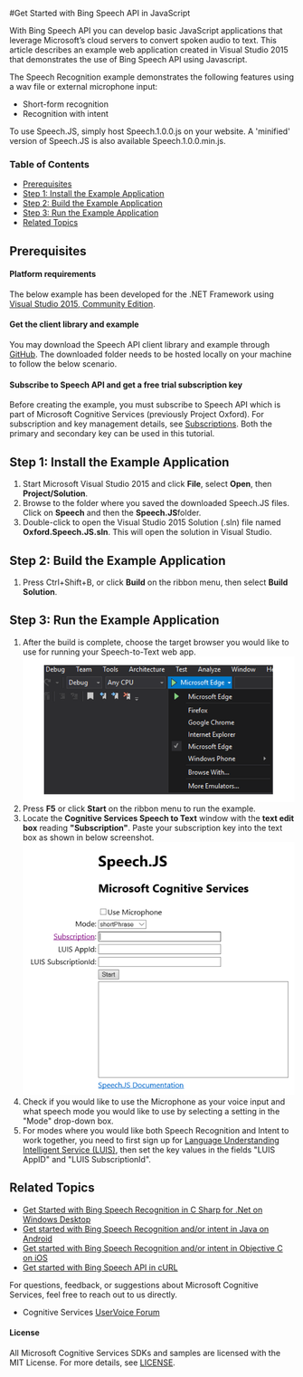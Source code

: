 <!--
NavPath: Bing Speech API/Speech Recognition/REST API
LinkLabel: Get started in JavaScript
Url: Speech-api/documentation/GetStarted/GetStartedJS
Weight: 80
-->

#Get Started with Bing Speech API in JavaScript

With Bing Speech API you can develop basic JavaScript applications that leverage Microsoft’s cloud servers to convert spoken audio to text. This article describes an example web application created in Visual Studio 2015 that demonstrates the use of Bing Speech API using Javascript.

The Speech Recognition example demonstrates the following features using a wav file or external microphone input:
 * Short-form recognition
 * Recognition with intent

To use Speech.JS, simply host Speech.1.0.0.js on your website. A 'minified' version of Speech.JS is also available Speech.1.0.0.min.js.

### Table of Contents
*	[Prerequisites](#Prerequisites)
*	[Step 1: Install the Example Application](#Step1)
*	[Step 2: Build the Example Application](#Step2)
*	[Step 3: Run the Example Application](#Step3)
*	[Related Topics](#Related)

<a name="Prerequisites"> </a>
## Prerequisites

#### Platform requirements
The below example has been developed for the .NET Framework using [Visual Studio 2015, Community Edition](https://www.visualstudio.com/products/visual-studio-community-vs).

#### Get the client library and example
You may download the Speech API client library and example through  [GitHub](https://github.com/Microsoft/Cognitive-Speech-STT-JavaScript). The downloaded folder needs to be hosted locally on your machine to follow the below scenario.

#### Subscribe to Speech API and get a free trial subscription key
Before creating the example, you must subscribe to Speech API which is part of Microsoft Cognitive Services (previously Project Oxford). For subscription and key management details, see [Subscriptions](https://www.microsoft.com/cognitive-services/en-us/sign-up). Both the primary and secondary key can be used in this tutorial.

<a name="Step1"> </a>
## Step 1: Install the Example Application</a>
1.	Start Microsoft Visual Studio 2015 and click **File**, select **Open**, then **Project/Solution**.
2.	Browse to the folder where you saved the downloaded Speech.JS files. Click on **Speech** and then the **Speech.JS**folder.
3.	Double-click to open the Visual Studio 2015 Solution (.sln) file named **Oxford.Speech.JS.sln**. This will open the solution in Visual Studio.

<a name="Step2"> </a>
## Step 2: Build the Example Application
1.	Press Ctrl+Shift+B, or click **Build** on the ribbon menu, then select **Build Solution**.

<a name="Step3"> </a>
## Step 3: Run the Example Application
1.	After the build is complete, choose the target browser you would like to use for running your Speech-to-Text web app.
![Speech choose emulator](../Images/SelectEmulator.png)
2.	Press **F5** or click **Start** on the ribbon menu to run the example.
3.	Locate the **Cognitive Services Speech to Text** window with the **text edit box** reading **"Subscription"**. Paste your subscription key into the text box as shown in below screenshot.
![Speech Recognition paste in subscription key](../Images/ExampleRunning.PNG)
4. Check if you would like to use the Microphone as your voice input and what speech mode you would like to use by selecting a setting in the "Mode" drop-down box.
5. For modes where you would like both Speech Recognition and Intent to work together, you need to first sign up for [Language Understanding Intelligent Service (LUIS)](https://www.luis.ai/), then set the key values in the fields "LUIS AppID" and "LUIS SubscriptionId".

<a name="Related"> </a>
## Related Topics 
* [Get Started with Bing Speech Recognition in C Sharp for .Net on Windows Desktop](GetStartedCSharpDesktop.md)
* [Get started with Bing Speech Recognition and/or intent in Java on Android](GetStartedJavaAndroid.md)
* [Get started with Bing Speech Recognition and/or intent in Objective C on iOS](Get-Started-ObjectiveC-iOS.md)
* [Get started with Bing Speech API in cURL](GetStarted-cURL.md)

For questions, feedback, or suggestions about Microsoft Cognitive Services, feel free to reach out to us directly.

* Cognitive Services [UserVoice Forum](https://cognitive.uservoice.com/)

#### License

All Microsoft Cognitive Services SDKs and samples are licensed with the MIT License. For more details, see [LICENSE](https://github.com/Microsoft/Cognitive-Speech-STT-JavaScript/blob/master/LICENSE.md).


